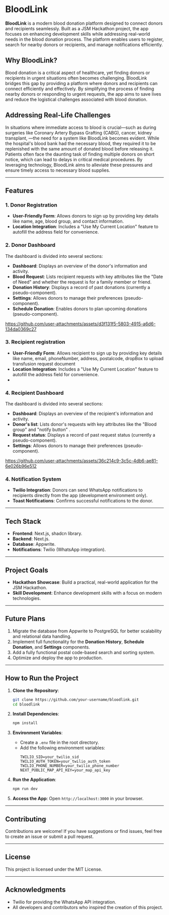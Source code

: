 # BloodLink

**BloodLink** is a modern blood donation platform designed to connect donors and recipients seamlessly. Built as a JSM Hackathon project, the app focuses on enhancing development skills while addressing real-world needs in the blood donation process. The platform enables users to register, search for nearby donors or recipients, and manage notifications efficiently.

## Why BloodLink?

Blood donation is a critical aspect of healthcare, yet finding donors or recipients in urgent situations often becomes challenging. BloodLink bridges this gap by providing a platform where donors and recipients can connect efficiently and effectively. By simplifying the process of finding nearby donors or responding to urgent requests, the app aims to save lives and reduce the logistical challenges associated with blood donation.
## Addressing Real-Life Challenges

In situations where immediate access to blood is crucial—such as during surgeries like Coronary Artery Bypass Grafting (CABG), cancer, kidney transplant, —the need for a system like BloodLink becomes evident.
While the hospital's blood bank had the necessary blood, they required it to be replenished with the same amount of donated blood before releasing it. Patients often face the daunting task of finding multiple donors on short notice, which can lead to delays in critical medical procedures. By leveraging technology, BloodLink aims to alleviate these pressures and ensure timely access to necessary blood supplies.
 

---

## Features

### 1. **Donor Registration**
- **User-Friendly Form**: Allows donors to sign up by providing key details like name, age, blood group, and contact information.
- **Location Integration**: Includes a "Use My Current Location" feature to autofill the address field for convenience.

### 2. **Donor Dashboard**
The dashboard is divided into several sections:
- **Dashboard**: Displays an overview of the donor's information and activity.
- **Blood Request**: Lists recipient requests with key attributes like the "Date of Need" and whether the request is for a family member or friend.
- **Donation History**: Displays a record of past donations (currently a pseudo-component).
- **Settings**: Allows donors to manage their preferences (pseudo-component).
- **Schedule Donation**: Enables donors to plan upcoming donations (pseudo-component).



https://github.com/user-attachments/assets/d3f131f5-5803-4915-a6d6-134da0369c27




### 3. **Recipient registration**
- **User-Friendly Form**: Allows recipient to sign up by providing key details like name, email, phoneNumber, address, postalcode, dropBox to upload transfusion request document
- **Location Integration**: Includes a "Use My Current Location" feature to autofill the address field for convenience.
- 
### 4. **Recipient Dashboard**
The dashboard is divided into several sections:
- **Dashboard**: Displays an overview of the recipient's information and activity.
- **Donor's list**: Lists donor's requests with key attributes like the "Blood group" and "notify button" .
- **Request status**: Displays a record of past request status (currently a pseudo-component).
- **Settings**: Allows donors to manage their preferences (pseudo-component).


https://github.com/user-attachments/assets/36c214c9-3c5c-4db6-ae81-6e026b96e512




### 4. **Notification System**
- **Twilio Integration**: Donors can send WhatsApp notifications to recipients directly from the app (development environment only).
- **Toast Notifications**: Confirms successful notifications to the donor.

<!-- ### 5. **Location-Based Search**
- **Nearby Users**: Enables registered users to find nearby donors or recipients based on location.
- **Postal Code Sorting/Searching**: Planned feature for enhanced search capabilities. -->

---

## Tech Stack




- **Frontend**: Next.js, shadcn library.
- **Backend**: Next.js.
- **Database**: Appwrite.
- **Notifications**: Twilio (WhatsApp integration).

---

## Project Goals

- **Hackathon Showcase**: Build a practical, real-world application for the JSM Hackathon.
- **Skill Development**: Enhance development skills with a focus on modern technologies.
  

---

## Future Plans

1. Migrate the database from Appwrite to PostgreSQL for better scalability and relational data handling.
2. Implement full functionality for the **Donation History**, **Schedule Donation**, and **Settings** components.
3. Add a fully functional postal code-based search and sorting system.
4. Optimize and deploy the app to production.

---

## How to Run the Project

1. **Clone the Repository**:
   ```bash
   git clone https://github.com/your-username/bloodlink.git
   cd bloodlink
   ```

2. **Install Dependencies**:
   ```bash
   npm install
   ```

3. **Environment Variables**:
   - Create a `.env` file in the root directory.
   - Add the following environment variables:
     ```env
     TWILIO_SID=your_twilio_sid
     TWILIO_AUTH_TOKEN=your_twilio_auth_token
     TWILIO_PHONE_NUMBER=your_twilio_phone_number
     NEXT_PUBLIC_MAP_API_KEY=your_map_api_key
     ```

4. **Run the Application**:
   ```bash
   npm run dev
   ```

5. **Access the App**:
   Open `http://localhost:3000` in your browser.

---

## Contributing

Contributions are welcome! If you have suggestions or find issues, feel free to create an issue or submit a pull request.

---

## License

This project is licensed under the MIT License.

---

## Acknowledgments

- Twilio for providing the WhatsApp API integration.
- All developers and contributors who inspired the creation of this project.
